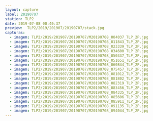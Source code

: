 ```yaml
---
layout: capture
label: 20190707
station: TLP2
date: 2019-07-08 00:40:37
preview:  TLP2/2019/201907/20190707/stack.jpg
capturas:
  - imagem: TLP2/2019/201907/20190707/M20190708_004037_TLP_2P.jpg
  - imagem: TLP2/2019/201907/20190707/M20190708_011843_TLP_2P.jpg
  - imagem: TLP2/2019/201907/20190707/M20190708_023339_TLP_2P.jpg
  - imagem: TLP2/2019/201907/20190707/M20190708_034600_TLP_2P.jpg
  - imagem: TLP2/2019/201907/20190707/M20190708_050337_TLP_2P.jpg
  - imagem: TLP2/2019/201907/20190707/M20190708_051651_TLP_2P.jpg
  - imagem: TLP2/2019/201907/20190707/M20190708_060844_TLP_2P.jpg
  - imagem: TLP2/2019/201907/20190707/M20190708_075457_TLP_2P.jpg
  - imagem: TLP2/2019/201907/20190707/M20190708_081012_TLP_2P.jpg
  - imagem: TLP2/2019/201907/20190707/M20190708_081802_TLP_2P.jpg
  - imagem: TLP2/2019/201907/20190707/M20190708_082319_TLP_2P.jpg
  - imagem: TLP2/2019/201907/20190707/M20190708_083456_TLP_2P.jpg
  - imagem: TLP2/2019/201907/20190707/M20190708_084335_TLP_2P.jpg
  - imagem: TLP2/2019/201907/20190707/M20190708_085606_TLP_2P.jpg
  - imagem: TLP2/2019/201907/20190707/M20190708_085911_TLP_2P.jpg
  - imagem: TLP2/2019/201907/20190707/M20190708_091135_TLP_2P.jpg
  - imagem: TLP2/2019/201907/20190707/M20190708_094044_TLP_2P.jpg
---
```

